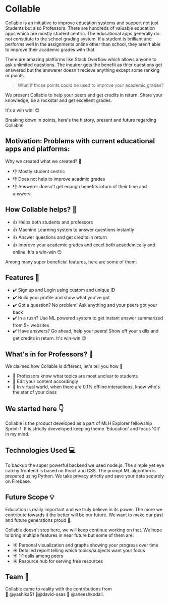 # Collable 



Collable is an initiative to improve education systems and support not just Students but also Professors. 
There are hundreds of valuable education apps which are mostly student centric. The educational apps generally do not constitute to the school grading system. If a student is brilliant and performs well in the assignments online other than school, they aren't able to improve their academic grades with that. 

There are amazing platforms like Stack Overflow which allows anyone to ask unlimited questions. The inquirer gets the benefit as thier questions get answered but the answerer doesn't recieve anything except some ranking or points. 


> What if those points could be used to improve your academic grades?

We present Collable to help your peers and get credits in return. Share your knowledge, be a rockstar and get excellent grades.

It's a win win! :blush: 


Breaking down in points, here's the history, present and future regarding Collable!


## Motivation: Problems with current educational apps and platforms:

Why we created what we created? :thinking: 

* :thumbsdown: Mostly student centric
* :thumbsdown: Does not help to improve acadmic grades
* :thumbsdown: Answerer doesn't get enough benefits inturn of their time and answers

## How Collable helps? :gift:

* :thumbsup: Helps both students and professors
* :thumbsup: Machine Learning system to answer questions instantly
* :thumbsup: Answer questions and get credits in return
* :thumbsup: Improve your academic grades and excel both acaedemically and online. It's a win-win :wink:


Among many super beneficial features, here are some of them:

## Features :crystal_ball:

* :heavy_check_mark: Sign up and Login using custom and unique ID
* :heavy_check_mark: Build your profile and show what you've got
* :heavy_check_mark: Got a question? No problem! Ask anything and your peers got your back
* :heavy_check_mark: In a rush? Use ML powered system to get instant answer summarized from 5+ websites
* :heavy_check_mark: Have answers? Go ahead, help your peers! Show off your skills and get credits in return. It's win-win :wink:


## What's in for Professors? :school_satchel:


We claimed how Collable is different, let's tell you how :man:

* :pencil: Professors know what topics are most unclear to students
* :pencil: Edit your content accordingly
* :pencil: In virtual world, when there are 0.1% offline interactions, know who's the star of your class


## We started here :point_down: 

Collable is the product developed as a part of MLH Explorer fellowship Sprint-1. It is strictly dveveloped keeping theme 'Education' and focus 'Git' in my mind.

## Technologies Used :computer: 

To backup the super powerful backend we used node.js. The simple yet eye catchy frontend is based on React and CSS.
The prompt ML algorithm is prepared using Python. 
We take privacy strictly and save your data securely on Firebase. 

## Future Scope :bulb: 

Education is really important and we truly believe in its power. The more we contribute towards it the better will be our future.
We want to make our past and future generations proud :dizzy:.


Collable doesn't stop here, we will keep continue working on that. We hope to bring multiple features in near future but some of them are:

* :sunny: Personal visualization and graphs showing your progress over time
* :sunny: Detailed report telling which topics/subjects want your focus
* :sunny: 1:1 calls among peers
* :sunny: Resource hub for serving free resources


## Team :wave:

Collable came to reality with the contributions from  
:tada: @yashika51  :tada:@david-osas :tada: @aneeshkodali.













